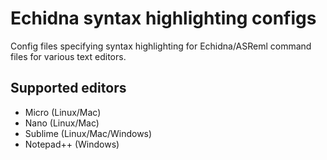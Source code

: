 # Echidna syntax highlighting configs
Config files specifying syntax highlighting for Echidna/ASReml command files for various text editors.

## Supported editors 

* Micro (Linux/Mac)
* Nano  (Linux/Mac)
* Sublime (Linux/Mac/Windows)
* Notepad++ (Windows)
 
